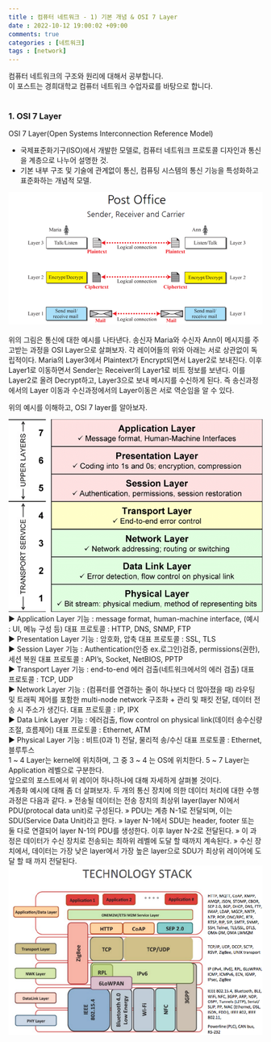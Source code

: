 ```yaml
---
title : 컴퓨터 네트워크 - 1) 기본 개념 & OSI 7 Layer
date : 2022-10-12 19:00:02 +09:00
comments: true
categories : [네트워크]
tags : [network]
---
```


컴퓨터 네트워크의 구조와 원리에 대해서 공부합니다.<br/>
이 포스트는 경희대학교 컴퓨터 네트워크 수업자료를 바탕으로 합니다.  
<br/>

### 1. OSI 7 Layer
OSI 7 Layer(Open Systems Interconnection Reference Model)  
- 국제표준화기구(ISO)에서 개발한 모델로, 컴퓨터 네트워크 프로토콜 디자인과 통신을 계층으로 나누어 설명한 것.  
- 기본 내부 구조 및 기술에 관계없이 통신, 컴퓨팅 시스템의 통신 기능을 특성화하고 표준화하는 개념적 모델.  

<center><img src="/assets/img/posts/network/1/그림1.png" width="1000"/></center>
<br/>
위의 그림은 통신에 대한 예시를 나타낸다. 송신자 Maria와 수신자 Ann이 메시지를 주고받는 과정을 OSI Layer으로 살펴보자. 각 레이어들의 위와 아래는 서로 상관없이 독립적이다.  
Maria의 Layer3에서 Plaintext가 Encrypt되면서 Layer2로 보내진다. 이후 Layer1로 이동하면서 Sender는 Receiver의 Layer1로 비트 정보를 보낸다. 이를 Layer2로 올려 Decrypt하고, Layer3으로 보내 메시지를 수신하게 된다. 즉 송신과정에서의 Layer 이동과 수신과정에서의 Layer이동은 서로 역순임을 알 수 있다.   
<br/>

위의 예시를 이해하고, OSI 7 layer를 알아보자.
<center><img src="/assets/img/posts/network/1/그림2.png" width="600"/></center>
▶ Application Layer  
기능 : message format, human-machine interface, (예시 : UI, 메뉴 구성 등)  
대표 프로토콜 : HTTP, DNS, SNMP, FTP  
<br/> 
▶ Presentation Layer  
기능 : 암호화, 압축  
대표 프로토콜 : SSL, TLS  
<br/>
▶ Session Layer  
기능 : Authentication(인증 ex.로그인)검증, permissions(권한), 세션 복원  
대표 프로토콜 : API’s, Socket, NetBIOS, PPTP  
<br/>
▶ Transport Layer  
기능 : end-to-end 에러 검출(네트워크에서의 에러 검출)  
대표 프로토콜 : TCP, UDP  
<br/>
▶ Network Layer  
기능 : (컴퓨터를 연결하는 줄이 하나보다 더 많아졌을 때) 라우팅 및 트래픽 제어를 포함한 multi-node network 구조화 + 관리 및 패킷 전달, 데이터 전송 시 주소가 생긴다.  
대표 프로토콜 : IP, IPX  
<br/>
▶ Data Link Layer  
기능 : 에러검출, flow control on physical link(데이터 송수신량 조절, 흐름제어)  
대표 프로토콜 : Ethernet, ATM  
<br/>
▶ Physical Layer  
기능 : 비트(0과 1) 전달, 물리적 송/수신   
대표 프로토콜 : Ethernet, 블루투스  
<br/>
1 ~ 4 Layer는 kernel에 위치하며, 그 중 3 ~ 4 는 OS에 위치한다.  
5 ~ 7 Layer는 Application 레벨으로 구분한다.  
<br/>
앞으로의 포스트에서 위 레이어 하나하나에 대해 자세하게 살펴볼 것이다.  
<br/>
계층화 예시에 대해 좀 더 살펴보자. 두 개의 통신 장치에 의한 데이터 처리에 대한 수행 과정은 다음과 같다.  
» 전송될 데이터는 전송 장치의 최상위 layer(layer N)에서 PDU(protocal data unit)로 구성된다.  
» PDU는 계층 N-1로 전달되며, 이는 SDU(Service Data Unit)라고 한다.  
» layer N-1에서 SDU는 header, footer 또는 둘 다로 연결되어 layer N-1의 PDU를 생성한다. 이후 layer N-2로 전달된다.  
» 이 과정은 데이터가 수신 장치로 전송되는 최하위 레벨에 도달 할 때까지 계속된다.  
» 수신 장치에서, 데이터는 가장 낮은 layer에서 가장 높은 layer으로 SDU가 최상위 레이어에 도달 할 때 까지 전달된다.  
<center><img src="/assets/img/posts/network/1/그림3.png" width="600"/></center>
